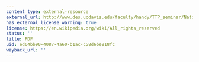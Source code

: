 ```yaml
---
content_type: external-resource
external_url: http://www.des.ucdavis.edu/faculty/handy/TTP_seminar/National_system.pdf
has_external_license_warning: true
license: https://en.wikipedia.org/wiki/All_rights_reserved
status: ''
title: PDF
uid: ed64bb90-4087-4a60-b1ac-c58d6be818fc
wayback_url: ''
---
```

